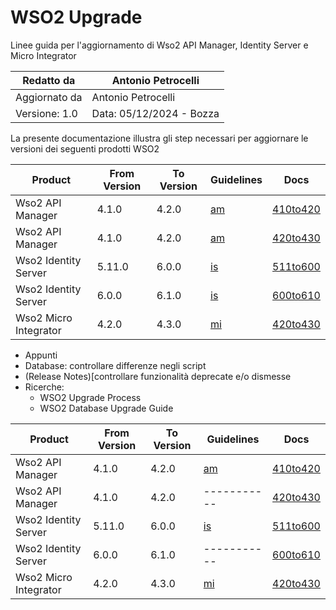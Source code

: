 # WSO2 Upgrade
 Linee guida per l'aggiornamento di Wso2 API Manager, Identity Server e Micro Integrator

|Redatto da    |Antonio Petrocelli                   |
|--------------|-------------------------------------|
|Aggiornato da |Antonio Petrocelli                   |
|Versione: 1.0 |Data: 05/12/2024 - Bozza             |

La presente documentazione illustra gli step necessari per aggiornare le versioni dei seguenti prodotti WSO2

|Product                |From Version   |To Version |Guidelines |Docs                      |
|-----------------------|---------------|-----------|-----------|--------------------------|
|Wso2 API Manager       |4.1.0          |4.2.0      |[am](/am/) |[410to420](/am/410to420/) |
|Wso2 API Manager       |4.1.0          |4.2.0      |[am](/am/) |[420to430](/am/420to430/) |
|Wso2 Identity Server   |5.11.0         |6.0.0      |[is](/is/) |[511to600](/is/511to600/) |
|Wso2 Identity Server   |6.0.0          |6.1.0      |[is](/is/) |[600to610](/is/600to610/) |
|Wso2 Micro Integrator  |4.2.0          |4.3.0      |[mi](/mi/) |[420to430](/mi/420to430/) |

* Appunti
* Database: controllare differenze negli script
* (Release Notes)[controllare funzionalità deprecate e/o dismesse
* Ricerche:
    * WSO2 Upgrade Process
    * WSO2 Database Upgrade Guide

|Product                |From Version   |To Version |Guidelines |Docs                      |
|-----------------------|---------------|-----------|-----------|--------------------------|
|Wso2 API Manager       |4.1.0          |4.2.0      |[am](/am/) |[410to420](/am/410to420/) |
|Wso2 API Manager       |4.1.0          |4.2.0      |-----------|[420to430](/am/420to430/) |
|Wso2 Identity Server   |5.11.0         |6.0.0      |[is](/is/) |[511to600](/is/511to600/) |
|Wso2 Identity Server   |6.0.0          |6.1.0      |-----------|[600to610](/is/600to610/) |
|Wso2 Micro Integrator  |4.2.0          |4.3.0      |[mi](/mi/) |[420to430](/mi/420to430/) |
